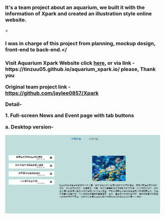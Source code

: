 <h3>It's a team project about an aquarium, we built it with the information of Xpark and created an illustration style online website.</h3>

<<h3>I was in charge of this project from planning, mockup design, front-end to back-end.</<h3>

<p>Visit Aquarium Xpark Website click <a href="https://tinzuu05.github.io/aquarium_xpark.io/">here</a>, or via link - https://tinzuu05.github.io/aquarium_xpark.io/ please,
Thank you<p>

Original team project link - https://github.com/jaylee0857/Xpark

<p>Detail-</p>

<p>1. Full-screen News and Event page with tab buttons</p>
<p>a. Desktop version-</p>
<img src="https://github.com/tinzuu05/aquarium_xpark.io/blob/main/readme_images/tabs1.JPG?raw=true" width="500px">
